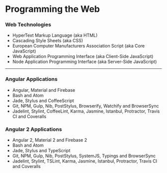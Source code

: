 # Programming the Web

### Web Technologies
* HyperText Markup Language (aka HTML)
* Cascading Style Sheets (aka CSS)
* European Computer Manufacturers Association Script (aka Core JavaScript)
* Web Application Programming Interface (aka Client-Side JavaScript)
* Node Application Programming Interface (aka Server-Side JavaScript)

***

### Angular Applications
* Angular, Material and Firebase
* Bash and Atom
* Jade, Stylus and CoffeeScript
* Git, NPM, Gulp, Nib, PostStylus, Browserify, Watchify and BrowserSync
* Jadelint, Stylint, CoffeeLint, Karma, Jasmine, Istanbul, Protractor, Travis CI and Coveralls

### Angular 2 Applications
* Angular 2, Material 2 and Firebase 2
* Bash and Atom
* Jade, Stylus and TypeScript
* Git, NPM, Gulp, Nib, PostStylus, SystemJS, Typings and BrowserSync
* Jadelint, Stylint, TSLint, Karma, Jasmine, Istanbul, Protractor, Travis CI and Coveralls
